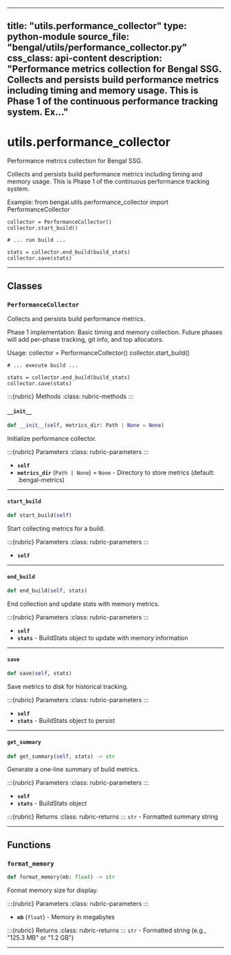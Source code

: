 
---
title: "utils.performance_collector"
type: python-module
source_file: "bengal/utils/performance_collector.py"
css_class: api-content
description: "Performance metrics collection for Bengal SSG.  Collects and persists build performance metrics including timing and memory usage. This is Phase 1 of the continuous performance tracking system.  Ex..."
---

# utils.performance_collector

Performance metrics collection for Bengal SSG.

Collects and persists build performance metrics including timing and memory usage.
This is Phase 1 of the continuous performance tracking system.

Example:
    from bengal.utils.performance_collector import PerformanceCollector

    collector = PerformanceCollector()
    collector.start_build()

    # ... run build ...

    stats = collector.end_build(build_stats)
    collector.save(stats)

---

## Classes

### `PerformanceCollector`


Collects and persists build performance metrics.

Phase 1 implementation: Basic timing and memory collection.
Future phases will add per-phase tracking, git info, and top allocators.

Usage:
    collector = PerformanceCollector()
    collector.start_build()

    # ... execute build ...

    stats = collector.end_build(build_stats)
    collector.save(stats)




:::{rubric} Methods
:class: rubric-methods
:::
#### `__init__`
```python
def __init__(self, metrics_dir: Path | None = None)
```

Initialize performance collector.



:::{rubric} Parameters
:class: rubric-parameters
:::
- **`self`**
- **`metrics_dir`** (`Path | None`) = `None` - Directory to store metrics (default: .bengal-metrics)





---
#### `start_build`
```python
def start_build(self)
```

Start collecting metrics for a build.



:::{rubric} Parameters
:class: rubric-parameters
:::
- **`self`**





---
#### `end_build`
```python
def end_build(self, stats)
```

End collection and update stats with memory metrics.



:::{rubric} Parameters
:class: rubric-parameters
:::
- **`self`**
- **`stats`** - BuildStats object to update with memory information





---
#### `save`
```python
def save(self, stats)
```

Save metrics to disk for historical tracking.



:::{rubric} Parameters
:class: rubric-parameters
:::
- **`self`**
- **`stats`** - BuildStats object to persist





---
#### `get_summary`
```python
def get_summary(self, stats) -> str
```

Generate a one-line summary of build metrics.



:::{rubric} Parameters
:class: rubric-parameters
:::
- **`self`**
- **`stats`** - BuildStats object

:::{rubric} Returns
:class: rubric-returns
:::
`str` - Formatted summary string




---


## Functions

### `format_memory`
```python
def format_memory(mb: float) -> str
```

Format memory size for display.



:::{rubric} Parameters
:class: rubric-parameters
:::
- **`mb`** (`float`) - Memory in megabytes

:::{rubric} Returns
:class: rubric-returns
:::
`str` - Formatted string (e.g., "125.3 MB" or "1.2 GB")




---
